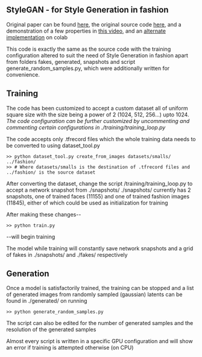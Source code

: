 ## StyleGAN - for Style Generation in fashion

Original paper can be found [here](https://arxiv.org/pdf/1812.04948.pdf), the original source code [here](https://github.com/NVlabs/stylegan), and a demonstration of a few properties in [this video](https://www.youtube.com/watch?v=kSLJriaOumA&feature=youtu.be), and an [alternate implementation](https://colab.research.google.com/drive/1wsxc0lZzu1wQv6Wy3iJrA1wAt3B27SKQ#scrollTo=C1ME1QLCtme5) on colab

This code is exactly the same as the source code with the training configuration altered to suit the need of Style Generation in fashion apart from folders fakes, generated, snapshots and script generate_random_samples.py, which were additionally written for convenience.

## Training

The code has been customized to accept a custom dataset all of uniform square size with the size being a power of 2 (1024, 512, 256...) upto 1024.
*The code configuration can be further customized by uncommenting and commenting certain configurations in ./training/training_loop.py*

The code accepts only .tfrecord files which the whole training data needs to be converted to using dataset_tool.py 

    >> python dataset_tool.py create_from_images datasets/smalls/ ../fashion/
    >> # Where datasets/smalls is the destination of .tfrecord files and ../fashion/ is the source dataset

After converting the dataset, change the script /training/training_loop.py to accept a network snapshot from ./snapshots/ 
./snapshots/ currently has 2 snapshots, one of trained faces (11155) and one of trained fashion images (11845), either of which could be used as initialization for training

After making these changes-- 

    >> python train.py

--will begin training

The model while training will constantly save network snapshots and a grid of fakes in ./snapshots/ and ./fakes/ respectively

## Generation

Once a model is satisfactorily trained, the training can be stopped and a list of generated images from randomly sampled (gaussian) latents can be found in ./generated/ on running 

    >> python generate_random_samples.py

The script can also be edited for the number of generated samples and the resolution of the generated samples

Almost every script is written in a specific GPU configuration and will show an error if training is attempted otherwise (on CPU)

